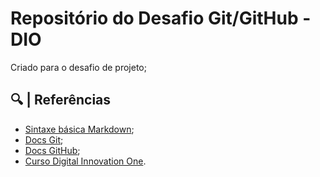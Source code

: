 
# Repositório do Desafio Git/GitHub - DIO
Criado para o desafio de projeto;


## 🔍 | Referências

- [Sintaxe básica Markdown](https://www.markdownguide.org/basic-syntax/);
- [Docs Git](https://git-scm.com/docs);
- [Docs GitHub](https://docs.github.com/pt);
- [Curso Digital Innovation One](https://www.dio.me).
